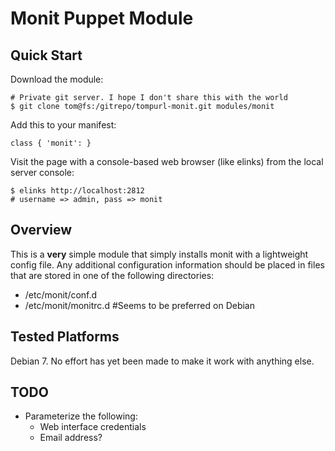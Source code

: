# Monit Puppet Module

## Quick Start

Download the module:

    # Private git server. I hope I don't share this with the world
    $ git clone tom@fs:/gitrepo/tompurl-monit.git modules/monit

Add this to your manifest:

    class { 'monit': }

Visit the page with a console-based web browser (like elinks) from the local
server console:

    $ elinks http://localhost:2812
    # username => admin, pass => monit    

## Overview

This is a **very** simple module that simply installs monit with a lightweight
config file. Any additional configuration information should be placed in files
that are stored in one of the following directories:

* /etc/monit/conf.d
* /etc/monit/monitrc.d  #Seems to be preferred on Debian

## Tested Platforms

Debian 7. No effort has yet been made to make it work with anything else.

## TODO

* Parameterize the following:
    * Web interface credentials
    * Email address?
